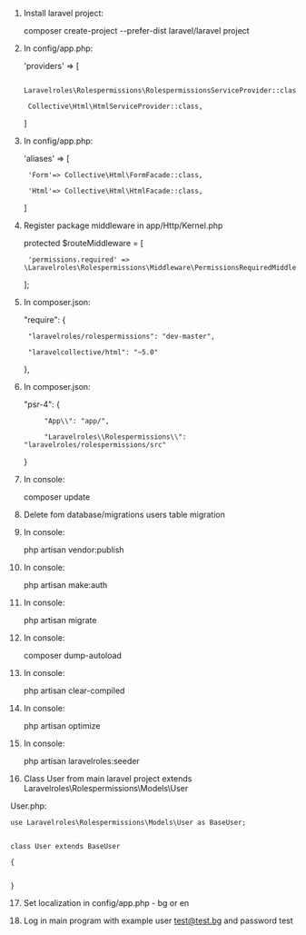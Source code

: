 1. Install laravel project:

	composer create-project --prefer-dist laravel/laravel project

2. In config/app.php:


	'providers' => [

		Laravelroles\Rolespermissions\RolespermissionsServiceProvider::class,

		Collective\Html\HtmlServiceProvider::class,
	]
        
3. In config/app.php:

	'aliases' => [

		'Form'=> Collective\Html\FormFacade::class,

		'Html'=> Collective\Html\HtmlFacade::class,

	]
   
4. Register package middleware in app/Http/Kernel.php
    
	protected $routeMiddleware = [

		'permissions.required' => \Laravelroles\Rolespermissions\Middleware\PermissionsRequiredMiddleware::class,

	];
			    
	    
		    
5. In composer.json:

	"require": {

		"laravelroles/rolespermissions": "dev-master",

		"laravelcollective/html": "~5.0"

	},

    
6. In composer.json:

	 "psr-4": {

		    "App\\": "app/",

		    "Laravelroles\\Rolespermissions\\": "laravelroles/rolespermissions/src"

	}
	
7. In console:

	composer update

8. Delete fom database/migrations users table migration

9. In console:

	php artisan vendor:publish

10. In console: 

	php artisan make:auth

11. In console:

	php artisan migrate

12. In console:

	composer dump-autoload

13. In console:

	php artisan clear-compiled

14. In console:

	php artisan optimize	   

15. In console:

	php artisan laravelroles:seeder


16. Class User from main laravel project  extends Laravelroles\Rolespermissions\Models\User

User.php:

	use Laravelroles\Rolespermissions\Models\User as BaseUser;


	class User extends BaseUser

	{


	}
17. Set localization in config/app.php - bg or en
    
18. Log in main program with example user test@test.bg and password test
